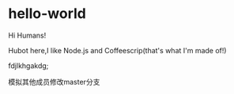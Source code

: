 # hello-world

Hi Humans!

Hubot here,I like Node.js and Coffeescrip(that's what I'm made of!)

fdjlkhgakdg;

模拟其他成员修改master分支
